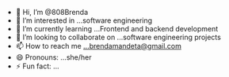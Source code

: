 - 👋 Hi, I’m @808Brenda
- 👀 I’m interested in ...software engineering
- 🌱 I’m currently learning ...Frontend and backend development
- 💞️ I’m looking to collaborate on ...software engineering projects
- 📫 How to reach me ...brendamandeta@gmail.com
- 😄 Pronouns: ...she/her
- ⚡ Fun fact: ...

<!---
808Brenda/808Brenda is a ✨ special ✨ repository because its `README.md` (this file) appears on your GitHub profile.
You can click the Preview link to take a look at your changes.
--->
